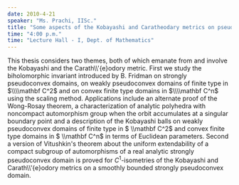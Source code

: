 ```yaml
---
date: 2010-4-21
speaker: "Ms. Prachi, IISc."
title: "Some aspects of the Kobayashi and Caratheodary metrics on pseudoconvex domains."
time: "4:00 p.m." 
time: "Lecture Hall - I, Dept. of Mathematics"
---
```

This thesis considers two themes, both of which emanate from and involve the Kobayashi and the Carath\\\\'{e}odory metric. First we study the biholomorphic invariant introduced by B. Fridman on strongly pseudoconvex domains, on weakly pseudoconvex domains of finite type in $\\\\mathbf C^2$ and on convex finite type domains in $\\\\mathbf C^n$ using the scaling method. Applications include an alternate proof of the Wong-Rosay theorem, a characterization of analytic polyhedra with noncompact automorphism group when the orbit accumulates at a singular boundary point and a description of the Kobayashi balls on weakly pseudoconvex domains of finite type in $ \\\\mathbf C^2$ and convex finite type domains in $ \\\\mathbf C^n$ in terms of Euclidean parameters. Second a version of Vitushkin's theorem about the uniform extendability of a compact subgroup of automorphisms of a real analytic strongly pseudoconvex domain is proved for $C^1$-isometries of the Kobayashi and Carath\\\\'{e}odory metrics on a smoothly bounded strongly pseudoconvex domain.
